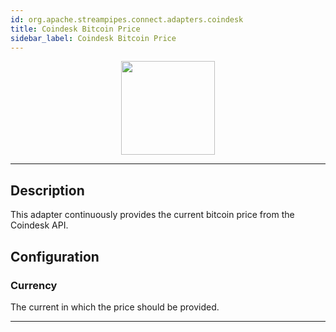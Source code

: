 ```yaml
---
id: org.apache.streampipes.connect.adapters.coindesk
title: Coindesk Bitcoin Price
sidebar_label: Coindesk Bitcoin Price
---
```


<!--
  ~ Licensed to the Apache Software Foundation (ASF) under one or more
  ~ contributor license agreements.  See the NOTICE file distributed with
  ~ this work for additional information regarding copyright ownership.
  ~ The ASF licenses this file to You under the Apache License, Version 2.0
  ~ (the "License"); you may not use this file except in compliance with
  ~ the License.  You may obtain a copy of the License at
  ~
  ~    http://www.apache.org/licenses/LICENSE-2.0
  ~
  ~ Unless required by applicable law or agreed to in writing, software
  ~ distributed under the License is distributed on an "AS IS" BASIS,
  ~ WITHOUT WARRANTIES OR CONDITIONS OF ANY KIND, either express or implied.
  ~ See the License for the specific language governing permissions and
  ~ limitations under the License.
  ~
  -->



<p align="center"> 
    <img src="/docs/img/pipeline-elements/org.apache.streampipes.connect.adapters.coindesk/icon.png" width="150px;" class="pe-image-documentation"/>
</p>

***

## Description
This adapter continuously provides the current bitcoin price from the Coindesk API.

## Configuration

### Currency

The current in which the price should be provided.


***

